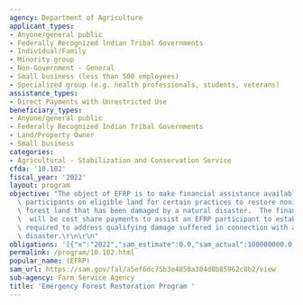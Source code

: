```yaml
---
agency: Department of Agriculture
applicant_types:
- Anyone/general public
- Federally Recognized lndian Tribal Governments
- Individual/Family
- Minority group
- Non-Government - General
- Small business (less than 500 employees)
- Specialized group (e.g. health professionals, students, veterans)
assistance_types:
- Direct Payments with Unrestricted Use
beneficiary_types:
- Anyone/general public
- Federally Recognized Indian Tribal Governments
- Land/Property Owner
- Small business
categories:
- Agricultural - Stabilization and Conservation Service
cfda: '10.102'
fiscal_year: '2022'
layout: program
objective: "The object of EFRP is to make financial assistance available to eligible\
  \ participants on eligible land for certain practices to restore nonindustrial private\
  \ forest land that has been damaged by a natural disaster.  The financial assistance\
  \  will be cost share payments to assist an EFRP participant to establish practices\
  \ required to address qualifying damage suffered in connection with a qualifying\
  \ disaster.\r\n\r\n"
obligations: '[{"x":"2022","sam_estimate":0.0,"sam_actual":100000000.0,"usa_spending_actual":13278256.94},{"x":"2023","sam_estimate":100000000.0,"sam_actual":0.0,"usa_spending_actual":16414930.07},{"x":"2024","sam_estimate":100000000.0,"sam_actual":0.0,"usa_spending_actual":0.0}]'
permalink: /program/10.102.html
popular_name: (EFRP)
sam_url: https://sam.gov/fal/a5ef6dc75b3e4850a304d8b85962c8b2/view
sub-agency: Farm Service Agency
title: 'Emergency Forest Restoration Program '
---
```

